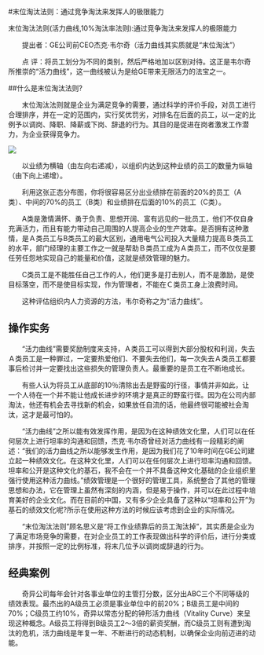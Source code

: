 #末位淘汰法则：通过竞争淘汰来发挥人的极限能力

   末位淘汰法则(活力曲线,10%淘汰率法则):通过竞争淘汰来发挥人的极限能力

　　提出者：GE公司前CEO杰克·韦尔奇（活力曲线其实质就是“末位淘汰”）

　　点 评：将员工划分为不同的类别，然后严格地加以区别对待。这正是韦尔奇所推崇的“活力曲线”，这一曲线被认为是给GE带来无限活力的法宝之一。

##什么是末位淘汰法则?

　　末位淘汰法则就是企业为满足竞争的需要，通过科学的评价手段，对员工进行合理排序，并在一定的范围内，实行奖优罚劣，对排名在后面的员工，以一定的比例予以调岗、降职、降薪或下岗、辞退的行为。其目的是促进在岗者激发工作潜力，为企业获得竞争力。

![](https://res.gitlore.com/2017/03/23/3904D6312A50ACA8C41E71F6F5538570.jpg)

　　以业绩为横轴（由左向右递减），以组织内达到这种业绩的员工的数量为纵轴（由下向上递增）。

　　利用这张正态分布图，你将很容易区分出业绩排在前面的20%的员工（A类）、中间的70%的员工（B类）和业绩排在后面的10%的员工（C类）。

　　A类是激情满怀、勇于负责、思想开阔、富有远见的一批员工，他们不仅自身充满活力，而且有能力带动自己周围的人提高企业的生产效率。是否拥有这种激情，是Ａ类员工与B类员工的最大区别，通用电气公司投入大量精力提高Ｂ类员工的水平，部门经理的主要工作之一就是帮助Ｂ类员工成为Ａ类员工，而不仅仅是要任劳任怨地实现自己的能量和价值，这就是绩效管理的魅力。

　　C类员工是不能胜任自己工作的人，他们更多是打击别人，而不是激励，是使目标落空，而不是使目标实现，作为管理者，不能在Ｃ类员工身上浪费时间。

　　这种评估组织内人力资源的方法，韦尔奇称之为“活力曲线”。

## 操作实务

　　“活力曲线”需要奖励制度来支持，Ａ类员工可以得到大部分股权和利润，失去Ａ类员工是一种罪过，一定要热爱他们、不要失去他们，每一次失去Ａ类员工都要事后检讨并一定要找出这些损失的管理负责人。最重要的是员工在不断地成长。

　　有些人认为将员工从底部的10％清除出去是野蛮的行径，事情并非如此，让一个人待在一个并不能让他成长进步的环境才是真正的野蛮行径。因为在公司内部淘汰，他还有机会去寻找新的机会，如果放任自流的话，他最终很可能被社会淘汰，这才是最可怕的。

　　“活力曲线”之所以能有效发挥作用，是因为在这种绩效文化里，人们可以在任何层次上进行坦率的沟通和回馈，杰克·韦尔奇曾经对活力曲线有一段精彩的阐述：“我们的活力曲线之所以能够发生作用，是因为我们花了10年时间在GE公司建立起一种绩效文化。在这种文化里，人们可以在任何层次上进行坦率沟通和回馈。坦率和公开是这种文化的基石，我不会在一个并不具备这种文化基础的企业组织里强行使用这种活力曲线。”绩效管理是一个很好的管理工具，系统整合了其他的管理思想和办法，它在管理上虽然有深刻的内涵，但是易于操作，并可以在此过程中培育美好的企业文化。而在目前的中国，又有多少企业具备了这种以“坦率和公开”为基石的绩效文化呢?所示在使用这种方法的时候应该考虑到企业的实际情况。

　　“末位淘汰法则”顾名思义是“将工作业绩靠后的员工淘汰掉”，其实质是企业为了满足市场竞争的需要，在对企业员工的工作表现做出科学的评价后，进行分类或排序，并按照一定的比例标准，将末几位予以调岗或辞退的行为。


## 经典案例

　　奇异公司每年会针对各事业单位的主管打分数，区分出ABC三个不同等级的绩效表现。最杰出的A级员工必须是事业单位中的前20%；B级员工是中间的70%；C级员工约10%，奇异以常态分配的钟形活力曲线（Vitality Curve）来呈现这种概念。A级员工将得到B级员工2～3倍的薪资奖酬，而C级员工则有遭到淘汰的危机，活力曲线是年复一年、不断进行的动态机制，以确保企业向前迈进的动能。
















